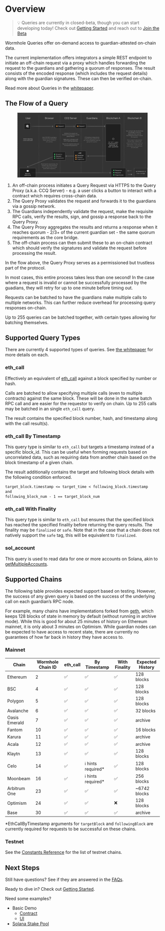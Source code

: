 # Overview

> 💡 Queries are currently in closed-beta, though you can start developing today! Check out [Getting Started](./getting-started.md) and reach out to [Join the Beta](https://forms.clickup.com/45049775/f/1aytxf-10244/JKYWRUQ70AUI99F32Q)

Wormhole Queries offer on-demand access to guardian-attested on-chain data.

The current implementation offers integrators a simple REST endpoint to initiate an off-chain request via a proxy which handles forwarding the request to the guardians and gathering a quorum of responses. The result consists of the encoded response (which includes the request details) along with the guardian signatures. These can then be verified on-chain.

Read more about Queries in the [whitepaper](https://github.com/wormhole-foundation/wormhole/blob/main/whitepapers/0013_ccq.md).

## The Flow of a Query

<figure><img src="../.gitbook/assets/ccq-architecture.svg" alt=""><figcaption></figcaption></figure>

1. An off-chain process initiates a Query Request via HTTPS to the Query Proxy (a.k.a. CCQ Server) - e.g. a user clicks a button to interact with a contract which requires cross-chain data.
2. The Query Proxy validates the request and forwards it to the guardians via a gossip network.
3. The Guardians independently validate the request, make the requisite RPC calls, verify the results, sign, and gossip a response back to the Query Proxy.
4. The Query Proxy aggregates the results and returns a response when it reaches quorum - 2/3+ of the current guardian set - the same quorum requirements as the core bridge.
5. The off-chain process can then submit these to an on-chain contract which should verify the signatures and validate the request before processing the result.

In the flow above, the Query Proxy serves as a permissioned but trustless part of the protocol.

In most cases, this entire process takes less than one second! In the case where a request is invalid or cannot be successfully processed by the guadians, they will retry for up to one minute before timing out.

Requests can be batched to have the guardians make multiple calls to multiple networks. This can further reduce overhead for processing query responses on-chain.

Up to 255 queries can be batched together, with certain types allowing for batching themselves.

## Supported Query Types

There are currently 4 supported types of queries. See [the whitepaper](https://github.com/wormhole-foundation/wormhole/blob/main/whitepapers/0013_ccq.md) for more details on each.

### eth_call

Effectively an equivalent of [eth_call](https://ethereum.org/en/developers/docs/apis/json-rpc/#eth_call) against a block specified by number or hash.

Calls are batched to allow specifying multiple calls (even to multiple contracts) against the same block. These will be done in the same batch RPC call and are easier for the requestor to verify on chain. Up to 255 calls may be batched in an single `eth_call` query.

The result contains the specified block number, hash, and timestamp along with the call result(s).

### eth_call By Timestamp

This query type is similar to `eth_call` but targets a timestamp instead of a specific block_id. This can be useful when forming requests based on uncorrelated data, such as requiring data from another chain based on the block timestamp of a given chain.

The result additionally contains the target and following block details with the following condition enforced.

```
target_block.timestamp <= target_time < following_block.timestamp
and
following_block_num - 1 == target_block_num
```

### eth_call With Finality

This query type is similar to `eth_call` but ensures that the specified block has reached the specified finality before returning the query results. The finality may be `finalized` or `safe`. Note that in the case that a chain does not natively support the `safe` tag, this will be equivalent to `finalized`.

### sol_account

This query is used to read data for one or more accounts on Solana, akin to [getMultipleAccounts](https://solana.com/docs/rpc/http/getmultipleaccounts).

## Supported Chains

The following table provides expected support based on testing. However, the success of any given query is based on the success of the underlying call on each guardian’s RPC node.

For example, many chains have implementations forked from [geth](https://github.com/ethereum/go-ethereum), which keeps 128 blocks of state in memory by default (without running in archive mode). While this is good for about 25 minutes of history on Ethereum mainnet, it is only about 3 minutes on Optimism. While guardian nodes can be expected to have access to recent state, there are currently no guarantees of how far back in history they have access to.

### Mainnet

| Chain         | Wormhole Chain ID | eth_call | By Timestamp        | With Finality | Expected History |
| ------------- | ----------------- | -------- | ------------------- | ------------- | ---------------- |
| Ethereum      | 2                 | ✅       | ✅                  | ✅            | 128 blocks       |
| BSC           | 4                 | ✅       | ✅                  | ✅            | 128 blocks       |
| Polygon       | 5                 | ✅       | ✅                  | ✅            | 128 blocks       |
| Avalanche     | 6                 | ✅       | ✅                  | ✅            | 32 blocks        |
| Oasis Emerald | 7                 | ✅       | ✅                  | ✅            | archive          |
| Fantom        | 10                | ✅       | ✅                  | ✅            | 16 blocks        |
| Karura        | 11                | ✅       | ✅                  | ✅            | archive          |
| Acala         | 12                | ✅       | ✅                  | ✅            | archive          |
| Klaytn        | 13                | ✅       | ✅                  | ✅            | 128 blocks       |
| Celo          | 14                | ✅       | ℹ️ hints required\* | ✅            | 128 blocks       |
| Moonbeam      | 16                | ✅       | ℹ️ hints required\* | ✅            | 256 blocks       |
| Arbitrum One  | 23                | ✅       | ✅                  | ✅            | \~6742 blocks    |
| Optimism      | 24                | ✅       | ✅                  | ❌            | 128 blocks       |
| Base          | 30                | ✅       | ✅                  | ✅            | archive          |

\*EthCallByTimestamp arguments for `targetBlock` and `followingBlock` are currently required for requests to be successful on these chains.

### Testnet

See the [Constants Reference](../reference/constants) for the list of testnet chains.

## Next Steps

Still have questions? See if they are answered in the [FAQs](./faqs.md).

Ready to dive in? Check out [Getting Started](./getting-started.md).

Need some examples?

- Basic Demo
  - [Contract](https://github.com/wormhole-foundation/wormhole/blob/main/ethereum/contracts/query/QueryDemo.sol)
  - [UI](https://vaa.dev/#/ccq)
- [Solana Stake Pool](https://github.com/wormholelabs-xyz/example-queries-solana-stake-pool)
